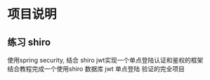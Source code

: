 
# 项目说明  

## 练习 shiro  

使用spring security, 结合 shiro jwt实现一个单点登陆认证和鉴权的框架  
结合教程完成一个使用shiro 数据库 jwt 单点登陆 验证的完全项目  





